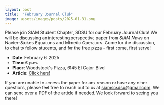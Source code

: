 ```yaml
---
layout: post
title:  "February Journal Club"
image: assets/images/posts/2025-01-31.png
---
```


Please join SIAM Student Chapter, SDSU for our February Journal Club! We will be discussing an interesting perspective paper from _SIAM News_ on Navier-Stokes Equations and Mimetic Operators. Come for the discussion, to chat to fellow students, and for the free pizza - first come, first serve!

- __Date__:   February 6, 2025
- __Time__:   6 p.m.
- __Place__:  Woodstock's Pizza, 6145 El Cajon Blvd
- __Article__:  [Click here!](https://www.siam.org/publications/siam-news/articles/navier-stokes-equations-and-mimetic-operators/)

If you are unable to access the paper for any reason or have any other questions, please feel free to reach out to us at [siamscsdsu@gmail.com](mailto:siamscsdsu@gmail.com). We can send over a PDF of the article if needed. We look forward to seeing you there!